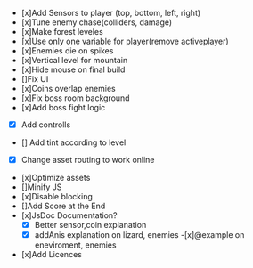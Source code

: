 - [x]Add Sensors to player (top, bottom, left, right)
- [x]Tune enemy chase(colliders, damage)
- [x]Make forest leveles
- [x]Use only one variable for player(remove activeplayer)
- [x]Enemies die on spikes
- [x]Vertical level for mountain
- [x]Hide mouse on final build
- []Fix UI
- [x]Coins overlap enemies
- [x]Fix boss room background
- [x]Add boss fight logic
- [x] Add controlls
- [] Add tint according to level
- [x] Change asset routing to work online
- [x]Optimize assets
- []Minify JS
- [x]Disable blocking
- []Add Score at the End
- [x]JsDoc Documentation?
    -[x] Better sensor,coin explanation
    -[x] addAnis explanation on lizard, enemies
    -[x]@example on eneviroment, enemies
- [x]Add Licences